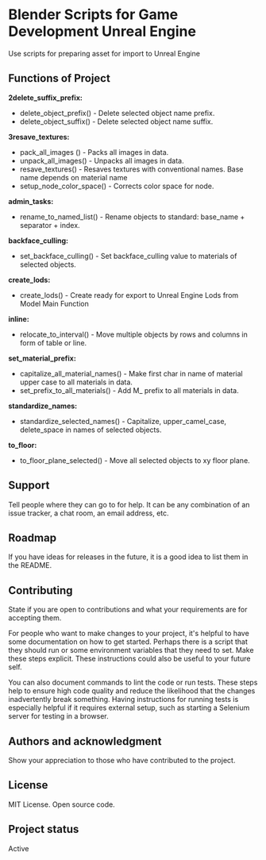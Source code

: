# Blender Scripts for Game Development Unreal Engine
Use scripts for preparing asset for import to Unreal Engine

## Functions of Project
**2delete_suffix_prefix:**
* delete_object_prefix() - Delete selected object name prefix.
* delete_object_suffix() - Delete selected object name suffix.

**3resave_textures:**
* pack_all_images ()		- Packs all images in data.
* unpack_all_images()		- Unpacks all images in data.
* resave_textures()		    - Resaves textures with conventional names. Base name depends on material name
* setup_node_color_space() - Corrects color space for node. 

**admin_tasks:**
* rename_to_named_list() - Rename objects to standard: base_name + separator + index. 

**backface_culling:**
* set_backface_culling() - Set backface_culling value to materials of selected objects.

**create_lods:**
* create_lods() - Create ready for export to Unreal Engine Lods from Model Main Function

**inline:**
* relocate_to_interval() - Move multiple objects by rows and columns in form of table or line. 

**set_material_prefix:**
* capitalize_all_material_names() - Make first char in name of material upper case to all materials in data. 
* set_prefix_to_all_materials()	- Add M_ prefix to all materials in data. 

**standardize_names:**
* standardize_selected_names() - Capitalize, upper_camel_case, delete_space in names of selected objects. 

**to_floor:**
* to_floor_plane_selected() - Move all selected objects to xy floor plane. 

## Support
Tell people where they can go to for help. It can be any combination of an issue tracker, a chat room, an email address, etc.

## Roadmap
If you have ideas for releases in the future, it is a good idea to list them in the README.

## Contributing
State if you are open to contributions and what your requirements are for accepting them.

For people who want to make changes to your project, it's helpful to have some documentation on how to get started. Perhaps there is a script that they should run or some environment variables that they need to set. Make these steps explicit. These instructions could also be useful to your future self.

You can also document commands to lint the code or run tests. These steps help to ensure high code quality and reduce the likelihood that the changes inadvertently break something. Having instructions for running tests is especially helpful if it requires external setup, such as starting a Selenium server for testing in a browser.

## Authors and acknowledgment
Show your appreciation to those who have contributed to the project.

## License
MIT License. Open source code.

## Project status
Active